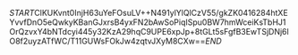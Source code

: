 $START$ClKUKvnt0InjH63uYeFOsuLV++N491ylYlQlCzV55/gkZK0416284htXEYvvfDnO5eQwkyKBanGJxrsB4yxFN2bAwSoPiqISpu0BW7hmWceiKsTbHJ1OrQzvxY4bNTdcyi445y32KzA29hqC9UPE6xpJp+8tGLt5sFgfB3EwTSjDNj6lO8f2uyzATfWC/T11GUWsFOkJw4zqtvJXyM8CXw==$END$